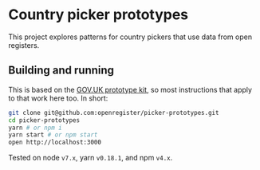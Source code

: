 # Country picker prototypes

This project explores patterns for country pickers that use data from open registers.

## Building and running

This is based on the [GOV.UK prototype kit](https://github.com/alphagov/govuk_prototype_kit), so most instructions that apply to that work here too. In short:

```bash
git clone git@github.com:openregister/picker-prototypes.git
cd picker-prototypes
yarn # or npm i
yarn start # or npm start
open http://localhost:3000
```

Tested on node `v7.x`, yarn `v0.18.1`, and npm `v4.x`.
